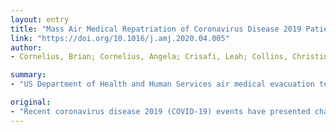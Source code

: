 ```yaml
---
layout: entry
title: "Mass Air Medical Repatriation of Coronavirus Disease 2019 Patients"
link: "https://doi.org/10.1016/j.amj.2020.04.005"
author:
- Cornelius, Brian; Cornelius, Angela; Crisafi, Leah; Collins, Christine; McCarthy, Stacy; Foster, Corrine; Shannon, Heather; Bennett, Ray; Brown, Steven; Rodriguez, Kristy; Bachini, Steven

summary:
- "US Department of Health and Human Services air medical evacuation teams directly supported 39 flights, moving over 2,000 individuals. 'Air medical movement of individuals with potential infectious disease poses unique challenges and threats to crews and receiving personnel' 'Infection control precautions focused on source and engineering controls, personal protective equipment, safe work practices to limit contamination, and containment of area of potential contamination'. The largest repatriation of potentially contagious patients in history without infection of any transporting U.S. Air medical evacuation crews. Recent coronavirus outbreaks of the National Disaster Medical System directly supported 38 flights."

original:
- "Recent coronavirus disease 2019 (COVID-19) events have presented challenges to health care systems worldwide.??Air medical movement of individuals with potential infectious disease poses unique challenges and threats to crews and receiving personnel.??The US Department of Health and Human Services air medical evacuation teams of the National Disaster Medical System directly supported 39 flights, moving over 2,000 individuals.??Infection control precautions focused on source and engineering controls, personal protective equipment, safe work practices to limit contamination, and containment of the area of potential contamination.??Source control to limit transmission distance was used by requiring all passengers to wear masks (surgical masks for persons under investigation and N95 for known positives).??Engineering controls used plastic sheeting to segregate and treat patients who developed symptoms while airborne.??Crews used Tyvek (Dupont Richmond, VA)??suits with booties and a hood, a double layer of gloves, and either a powered air-purifying respirator or an N95 mask with a face shield.??For those outside the 6-ft range, an N95 mask and gloves were worn.??Safe work practices were used, which included mandatory aircraft surface decontamination, airflow exchanges, and designated lavatories.??Although most patients transported were stable, to the best of our knowledge, this represents the largest repatriation of potentially contagious patients in history without infection of any transporting US Department of Health and Human Services air medical evacuation crews."
---
```



